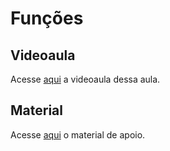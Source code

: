 # Funções

## Videoaula
Acesse [aqui](https://drive.google.com/file/d/15MUpUMHBxG9nUeZY0FCQ7-b-FIOLGQHI/view?usp=sharing) a videoaula dessa aula.

## Material
Acesse [aqui](https://docs.google.com/document/d/1_VXugoEBwejWU93c4V7eROGhBvns4Koq/edit?usp=sharing&ouid=115485634232214053462&rtpof=true&sd=true) o material de apoio.